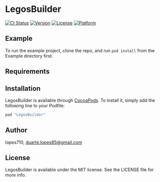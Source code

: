 # LegosBuilder

[![CI Status](http://img.shields.io/travis/lopes710/LegosBuilder.svg?style=flat)](https://travis-ci.org/lopes710/LegosBuilder)
[![Version](https://img.shields.io/cocoapods/v/LegosBuilder.svg?style=flat)](http://cocoapods.org/pods/LegosBuilder)
[![License](https://img.shields.io/cocoapods/l/LegosBuilder.svg?style=flat)](http://cocoapods.org/pods/LegosBuilder)
[![Platform](https://img.shields.io/cocoapods/p/LegosBuilder.svg?style=flat)](http://cocoapods.org/pods/LegosBuilder)

## Example

To run the example project, clone the repo, and run `pod install` from the Example directory first.

## Requirements

## Installation

LegosBuilder is available through [CocoaPods](http://cocoapods.org). To install
it, simply add the following line to your Podfile:

```ruby
pod "LegosBuilder"
```

## Author

lopes710, duarte.lopes85@gmail.com

## License

LegosBuilder is available under the MIT license. See the LICENSE file for more info.
